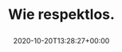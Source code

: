 ---
retweeted: false
source: <a href="https://about.twitter.com/products/tweetdeck" rel="nofollow">TweetDeck</a>
entities:
  user_mentions: []
  urls: []
  symbols: []
  media:
  - expanded_url: https://twitter.com/bascht/status/1318544613943160834/photo/1
    indices:
    - '16'
    - '39'
    url: https://t.co/QX59pIL4DW
    media_url: http://pbs.twimg.com/media/EkxpQnVXUAMbp9a.png
    id_str: '1318544525070127107'
    id: '1318544525070127107'
    media_url_https: https://pbs.twimg.com/media/EkxpQnVXUAMbp9a.png
    sizes:
      thumb:
        w: '98'
        h: '98'
        resize: crop
      medium:
        w: '732'
        h: '98'
        resize: fit
      small:
        w: '680'
        h: '91'
        resize: fit
      large:
        w: '732'
        h: '98'
        resize: fit
    type: photo
    display_url: pic.twitter.com/QX59pIL4DW
  hashtags: []
display_text_range:
- '0'
- '39'
favorite_count: '5'
id_str: '1318544613943160834'
truncated: false
retweet_count: '0'
id: '1318544613943160834'
possibly_sensitive: false
created_at: Tue Oct 20 13:28:27 +0000 2020
favorited: false
full_text: Wie respektlos.
lang: de
extended_entities:
  media:
  - expanded_url: https://twitter.com/bascht/status/1318544613943160834/photo/1
    indices:
    - '16'
    - '39'
    url: https://t.co/QX59pIL4DW
    media_url: http://pbs.twimg.com/media/EkxpQnVXUAMbp9a.png
    id_str: '1318544525070127107'
    id: '1318544525070127107'
    media_url_https: https://pbs.twimg.com/media/EkxpQnVXUAMbp9a.png
    sizes:
      thumb:
        w: '98'
        h: '98'
        resize: crop
      medium:
        w: '732'
        h: '98'
        resize: fit
      small:
        w: '680'
        h: '91'
        resize: fit
      large:
        w: '732'
        h: '98'
        resize: fit
    type: photo
    display_url: pic.twitter.com/QX59pIL4DW
tags:
- pesos/twitter
date: '2020-10-20T13:28:27+00:00'
src: https://twitter.com/bascht/status/1318544613943160834
original_url: https://twitter.com/bascht/status/1318544613943160834
type: twitter_tweet
media_url: https://img.bascht.com/twitter/pbs.twimg.com/media/EkxpQnVXUAMbp9a.png
text: Wie respektlos.
title: 'Wie respektlos.

  '

---